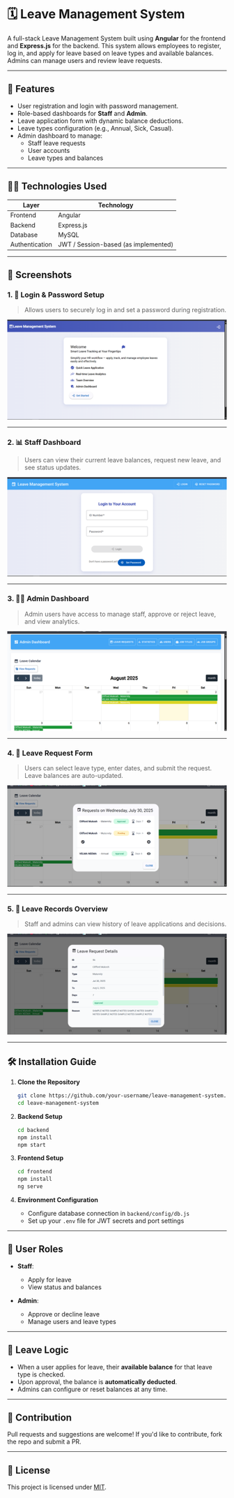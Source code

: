 
# 🗓️ Leave Management System

A full-stack Leave Management System built using **Angular** for the frontend and **Express.js** for the backend. This system allows employees to register, log in, and apply for leave based on leave types and available balances. Admins can manage users and review leave requests.

---

## 🚀 Features

- User registration and login with password management.
- Role-based dashboards for **Staff** and **Admin**.
- Leave application form with dynamic balance deductions.
- Leave types configuration (e.g., Annual, Sick, Casual).
- Admin dashboard to manage:
  - Staff leave requests
  - User accounts
  - Leave types and balances

---

## 🧑‍💻 Technologies Used

| Layer         | Technology     |
|---------------|----------------|
| Frontend      | Angular        |
| Backend       | Express.js     |
| Database      | MySQL |
| Authentication | JWT / Session-based (as implemented) |

---

## 📸 Screenshots

### 1. 🔐 Login & Password Setup
> Allows users to securely log in and set a password during registration.

![Login Page](IMG1.PNG)

---

### 2. 📊 Staff Dashboard
> Users can view their current leave balances, request new leave, and see status updates.

![Staff Dashboard](IMG2.PNG)

---

### 3. 🧑‍💼 Admin Dashboard
> Admin users have access to manage staff, approve or reject leave, and view analytics.

![Admin Dashboard](IMG3.PNG)

---

### 4. 📝 Leave Request Form
> Users can select leave type, enter dates, and submit the request. Leave balances are auto-updated.

![Leave Request](./IMG4.PNG)

---

### 5. 📂 Leave Records Overview
> Staff and admins can view history of leave applications and decisions.

![Leave Records](IMG5.PNG)

---

## 🛠️ Installation Guide

1. **Clone the Repository**
   ```bash
   git clone https://github.com/your-username/leave-management-system.git
   cd leave-management-system
   ```

2. **Backend Setup**
   ```bash
   cd backend
   npm install
   npm start
   ```

3. **Frontend Setup**
   ```bash
   cd frontend
   npm install
   ng serve
   ```

4. **Environment Configuration**
   - Configure database connection in `backend/config/db.js`
   - Set up your `.env` file for JWT secrets and port settings

---

## 🔐 User Roles

- **Staff**:
  - Apply for leave
  - View status and balances

- **Admin**:
  - Approve or decline leave
  - Manage users and leave types

---

## 📅 Leave Logic

- When a user applies for leave, their **available balance** for that leave type is checked.
- Upon approval, the balance is **automatically deducted**.
- Admins can configure or reset balances at any time.

---

## 🤝 Contribution

Pull requests and suggestions are welcome! If you'd like to contribute, fork the repo and submit a PR.

---

## 📝 License

This project is licensed under [MIT](LICENSE).
